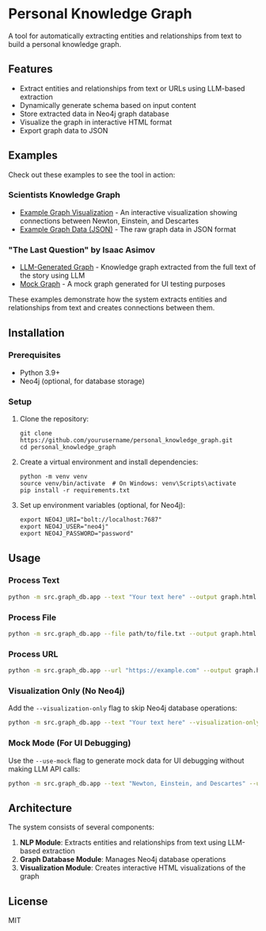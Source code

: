 # Personal Knowledge Graph

A tool for automatically extracting entities and relationships from text to build a personal knowledge graph.

## Features

- Extract entities and relationships from text or URLs using LLM-based extraction
- Dynamically generate schema based on input content
- Store extracted data in Neo4j graph database
- Visualize the graph in interactive HTML format
- Export graph data to JSON

## Examples

Check out these examples to see the tool in action:

### Scientists Knowledge Graph
- [Example Graph Visualization](example/combined_graph.html) - An interactive visualization showing connections between Newton, Einstein, and Descartes
- [Example Graph Data (JSON)](example/combined_graph.json) - The raw graph data in JSON format

### "The Last Question" by Isaac Asimov
- [LLM-Generated Graph](example/thelastq_graph.html) - Knowledge graph extracted from the full text of the story using LLM
- [Mock Graph](example/thelastq_mock_graph.html) - A mock graph generated for UI testing purposes

These examples demonstrate how the system extracts entities and relationships from text and creates connections between them.

## Installation

### Prerequisites

- Python 3.9+
- Neo4j (optional, for database storage)

### Setup

1. Clone the repository:
   ```
   git clone https://github.com/yourusername/personal_knowledge_graph.git
   cd personal_knowledge_graph
   ```

2. Create a virtual environment and install dependencies:
   ```
   python -m venv venv
   source venv/bin/activate  # On Windows: venv\Scripts\activate
   pip install -r requirements.txt
   ```

3. Set up environment variables (optional, for Neo4j):
   ```
   export NEO4J_URI="bolt://localhost:7687"
   export NEO4J_USER="neo4j"
   export NEO4J_PASSWORD="password"
   ```

## Usage

### Process Text

```bash
python -m src.graph_db.app --text "Your text here" --output graph.html
```

### Process File

```bash
python -m src.graph_db.app --file path/to/file.txt --output graph.html
```

### Process URL

```bash
python -m src.graph_db.app --url "https://example.com" --output graph.html
```

### Visualization Only (No Neo4j)

Add the `--visualization-only` flag to skip Neo4j database operations:

```bash
python -m src.graph_db.app --text "Your text here" --visualization-only --output graph.html
```

### Mock Mode (For UI Debugging)

Use the `--use-mock` flag to generate mock data for UI debugging without making LLM API calls:

```bash
python -m src.graph_db.app --text "Newton, Einstein, and Descartes" --use-mock --visualization-only --output graph.html
```

## Architecture

The system consists of several components:

1. **NLP Module**: Extracts entities and relationships from text using LLM-based extraction
2. **Graph Database Module**: Manages Neo4j database operations
3. **Visualization Module**: Creates interactive HTML visualizations of the graph

## License

MIT
